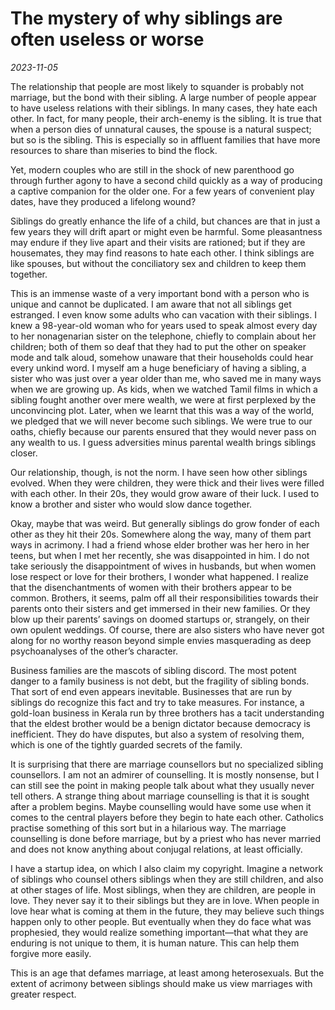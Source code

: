 # The mystery of why siblings are often useless or worse

*2023-11-05*

The relationship that people are most likely to squander is probably not
marriage, but the bond with their sibling. A large number of people
appear to have useless relations with their siblings. In many cases,
they hate each other. In fact, for many people, their arch-enemy is the
sibling. It is true that when a person dies of unnatural causes, the
spouse is a natural suspect; but so is the sibling. This is especially
so in affluent families that have more resources to share than miseries
to bind the flock.

Yet, modern couples who are still in the shock of new parenthood go
through further agony to have a second child quickly as a way of
producing a captive companion for the older one. For a few years of
convenient play dates, have they produced a lifelong wound?

Siblings do greatly enhance the life of a child, but chances are that in
just a few years they will drift apart or might even be harmful. Some
pleasantness may endure if they live apart and their visits are
rationed; but if they are housemates, they may find reasons to hate each
other. I think siblings are like spouses, but without the conciliatory
sex and children to keep them together.

This is an immense waste of a very important bond with a person who is
unique and cannot be duplicated. I am aware that not all siblings get
estranged. I even know some adults who can vacation with their siblings.
I knew a 98-year-old woman who for years used to speak almost every day
to her nonagenarian sister on the telephone, chiefly to complain about
her children; both of them so deaf that they had to put the other on
speaker mode and talk aloud, somehow unaware that their households could
hear every unkind word. I myself am a huge beneficiary of having a
sibling, a sister who was just over a year older than me, who saved me
in many ways when we are growing up. As kids, when we watched Tamil
films in which a sibling fought another over mere wealth, we were at
first perplexed by the unconvincing plot. Later, when we learnt that
this was a way of the world, we pledged that we will never become such
siblings. We were true to our oaths, chiefly because our parents ensured
that they would never pass on any wealth to us. I guess adversities
minus parental wealth brings siblings closer.

Our relationship, though, is not the norm. I have seen how other
siblings evolved. When they were children, they were thick and their
lives were filled with each other. In their 20s, they would grow aware
of their luck. I used to know a brother and sister who would slow dance
together.

Okay, maybe that was weird. But generally siblings do grow fonder of
each other as they hit their 20s. Somewhere along the way, many of them
part ways in acrimony. I had a friend whose elder brother was her hero
in her teens, but when I met her recently, she was disappointed in him.
I do not take seriously the disappointment of wives in husbands, but
when women lose respect or love for their brothers, I wonder what
happened. I realize that the disenchantments of women with their
brothers appear to be common. Brothers, it seems, palm off all their
responsibilities towards their parents onto their sisters and get
immersed in their new families. Or they blow up their parents’ savings
on doomed startups or, strangely, on their own opulent weddings. Of
course, there are also sisters who have never got along for no worthy
reason beyond simple envies masquerading as deep psychoanalyses of the
other’s character.

Business families are the mascots of sibling discord. The most potent
danger to a family business is not debt, but the fragility of sibling
bonds. That sort of end even appears inevitable. Businesses that are run
by siblings do recognize this fact and try to take measures. For
instance, a gold-loan business in Kerala run by three brothers has a
tacit understanding that the eldest brother would be a benign dictator
because democracy is inefficient. They do have disputes, but also a
system of resolving them, which is one of the tightly guarded secrets of
the family.

It is surprising that there are marriage counsellors but no specialized
sibling counsellors. I am not an admirer of counselling. It is mostly
nonsense, but I can still see the point in making people talk about what
they usually never tell others. A strange thing about marriage
counselling is that it is sought after a problem begins. Maybe
counselling would have some use when it comes to the central players
before they begin to hate each other. Catholics practise something of
this sort but in a hilarious way. The marriage counselling is done
before marriage, but by a priest who has never married and does not know
anything about conjugal relations, at least officially.

I have a startup idea, on which I also claim my copyright. Imagine a
network of siblings who counsel others siblings when they are still
children, and also at other stages of life. Most siblings, when they are
children, are people in love. They never say it to their siblings but
they are in love. When people in love hear what is coming at them in the
future, they may believe such things happen only to other people. But
eventually when they do face what was prophesied, they would realize
something important—that what they are enduring is not unique to them,
it is human nature. This can help them forgive more easily.

This is an age that defames marriage, at least among heterosexuals. But
the extent of acrimony between siblings should make us view marriages
with greater respect.
